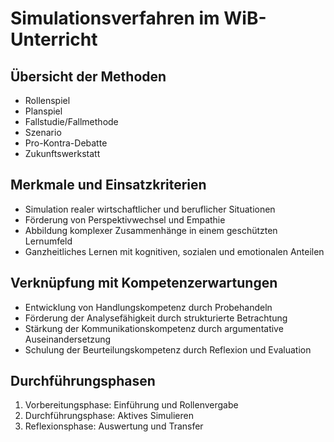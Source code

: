# Simulationsverfahren im WiB-Unterricht

## Übersicht der Methoden
- Rollenspiel
- Planspiel
- Fallstudie/Fallmethode
- Szenario
- Pro-Kontra-Debatte
- Zukunftswerkstatt

## Merkmale und Einsatzkriterien
- Simulation realer wirtschaftlicher und beruflicher Situationen
- Förderung von Perspektivwechsel und Empathie
- Abbildung komplexer Zusammenhänge in einem geschützten Lernumfeld
- Ganzheitliches Lernen mit kognitiven, sozialen und emotionalen Anteilen

## Verknüpfung mit Kompetenzerwartungen
- Entwicklung von Handlungskompetenz durch Probehandeln
- Förderung der Analysefähigkeit durch strukturierte Betrachtung
- Stärkung der Kommunikationskompetenz durch argumentative Auseinandersetzung
- Schulung der Beurteilungskompetenz durch Reflexion und Evaluation

## Durchführungsphasen
1. Vorbereitungsphase: Einführung und Rollenvergabe
2. Durchführungsphase: Aktives Simulieren
3. Reflexionsphase: Auswertung und Transfer
